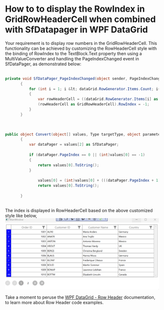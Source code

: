# How to to display the RowIndex in GridRowHeaderCell when combined with SfDatapager in WPF DataGrid

Your requirement is to display row numbers in the GridRowHeaderCell. This functionality can be achieved by customizing the RowHeaderCell style with the binding of RowIndex to the TextBlock.Text property then using a MultiValueConverter and handling the PageIndexChanged event in SfDataPager, as demonstrated below:

 
 ```C#

 private void SfDataPager_PageIndexChanged(object sender, PageIndexChangedEventArgs e)
        {
            for (int i = 1; i &lt; dataGrid.RowGenerator.Items.Count; i++)
            {
                var rowHeaderCell = ((dataGrid.RowGenerator.Items[i] as DataRow).VisibleColumns[0] as DataColumn).ColumnElement;
                (rowHeaderCell as GridRowHeaderCell).RowIndex = -1;
            }
        }
    
 ```

 ```C#

 public object Convert(object[] values, Type targetType, object parameter, CultureInfo culture)
        {
            var dataPager = values[2] as SfDataPager;
            
            if (dataPager.PageIndex == 0 || (int)values[0] == -1)
            {
                return values[0].ToString();
            }
           
                values[0] = (int)values[0] + (((dataPager.PageIndex + 1) - 1) * dataPager.PageSize);
                return values[0].ToString();
          
        }
       
 ```

The index is displayed in RowHeaderCell based on the above customized style like below,
 ![Shows the DisplayRowIndexInGridRowHeaderCell image](DisplayRowIndexInGridRowHeaderCell.gif)

Take a moment to peruse the   [WPF DataGrid - Row Header](https://help.syncfusion.com/wpf/datagrid/rows#row-header) documentation, to learn more about Row Header code examples.
